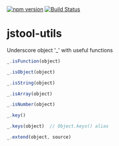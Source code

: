 [![npm version](https://badge.fury.io/js/jstool-utils.svg)](http://badge.fury.io/js/jstool-utils) [![Build Status](https://travis-ci.org/jstools/utils.js.svg?branch=master)](https://travis-ci.org/jstools/utils.js) 

jstool-utils
============

Underscore object '_' with useful functions

``` js
_.isFunction(object)

_.isObject(object)

_.isString(object)

_.isArray(object)

_.isNumber(object)

_.key()

_.keys(object)  // Object.keys() alias

_.extend(object, source)

```